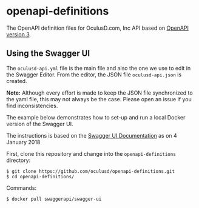 # openapi-definitions

The OpenAPI definition files for OculusD.com, Inc API based on
[OpenAPI version 3](https://swagger.io/docs/specification/basic-structure/).

## Using the Swagger UI

The `oculusd-api.yml` file is the main file and also the one we use to edit in the Swagger Editor. From the editor, the
JSON file `oculusd-api.json` is created.

__Note:__ Although every effort is made to keep the JSON file synchronized to the yaml file, this may not always be the
case. Please open an issue if you find inconsistencies. 

The example below demonstrates how to set-up and run a local Docker version of the Swagger UI.

The instructions is based on the [Swagger UI Documentation](https://github.com/swagger-api/swagger-ui) as on
4 January 2018

First, clone this repository and change into the `openapi-definitions` directory:

    $ git clone https://github.com/oculusd/openapi-definitions.git
    $ cd openapi-definitions/

Commands:

    $ docker pull swaggerapi/swagger-ui
